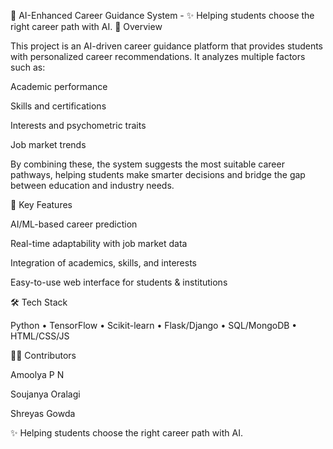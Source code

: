🎯 AI-Enhanced Career Guidance System  -  ✨ Helping students choose the right career path with AI.
📖 Overview

This project is an AI-driven career guidance platform that provides students with personalized career recommendations.
It analyzes multiple factors such as:

Academic performance

Skills and certifications

Interests and psychometric traits

Job market trends

By combining these, the system suggests the most suitable career pathways, helping students make smarter decisions and bridge the gap between education and industry needs.

🚀 Key Features

AI/ML-based career prediction

Real-time adaptability with job market data

Integration of academics, skills, and interests

Easy-to-use web interface for students & institutions

🛠️ Tech Stack

Python • TensorFlow • Scikit-learn • Flask/Django • SQL/MongoDB • HTML/CSS/JS

👨‍💻 Contributors

Amoolya P N

Soujanya Oralagi

Shreyas Gowda

✨ Helping students choose the right career path with AI.
